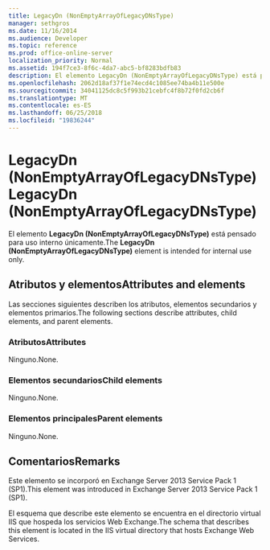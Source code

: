 ```yaml
---
title: LegacyDn (NonEmptyArrayOfLegacyDNsType)
manager: sethgros
ms.date: 11/16/2014
ms.audience: Developer
ms.topic: reference
ms.prod: office-online-server
localization_priority: Normal
ms.assetid: 194f7ce3-8f6c-4da7-abc5-bf8283bdfb83
description: El elemento LegacyDn (NonEmptyArrayOfLegacyDNsType) está pensado para uso interno únicamente.
ms.openlocfilehash: 2062d18af37f1e74ecd4c1085ee74ba4b11e500e
ms.sourcegitcommit: 34041125dc8c5f993b21cebfc4f8b72f0fd2cb6f
ms.translationtype: MT
ms.contentlocale: es-ES
ms.lasthandoff: 06/25/2018
ms.locfileid: "19836244"
---
```

# <a name="legacydn-nonemptyarrayoflegacydnstype"></a><span data-ttu-id="5994e-103">LegacyDn (NonEmptyArrayOfLegacyDNsType)</span><span class="sxs-lookup"><span data-stu-id="5994e-103">LegacyDn (NonEmptyArrayOfLegacyDNsType)</span></span>

<span data-ttu-id="5994e-104">El elemento **LegacyDn (NonEmptyArrayOfLegacyDNsType)** está pensado para uso interno únicamente.</span><span class="sxs-lookup"><span data-stu-id="5994e-104">The **LegacyDn (NonEmptyArrayOfLegacyDNsType)** element is intended for internal use only.</span></span> 

## <a name="attributes-and-elements"></a><span data-ttu-id="5994e-105">Atributos y elementos</span><span class="sxs-lookup"><span data-stu-id="5994e-105">Attributes and elements</span></span>

<span data-ttu-id="5994e-106">Las secciones siguientes describen los atributos, elementos secundarios y elementos primarios.</span><span class="sxs-lookup"><span data-stu-id="5994e-106">The following sections describe attributes, child elements, and parent elements.</span></span>
  
### <a name="attributes"></a><span data-ttu-id="5994e-107">Atributos</span><span class="sxs-lookup"><span data-stu-id="5994e-107">Attributes</span></span>

<span data-ttu-id="5994e-108">Ninguno.</span><span class="sxs-lookup"><span data-stu-id="5994e-108">None.</span></span>
  
### <a name="child-elements"></a><span data-ttu-id="5994e-109">Elementos secundarios</span><span class="sxs-lookup"><span data-stu-id="5994e-109">Child elements</span></span>

<span data-ttu-id="5994e-110">Ninguno.</span><span class="sxs-lookup"><span data-stu-id="5994e-110">None.</span></span>
  
### <a name="parent-elements"></a><span data-ttu-id="5994e-111">Elementos principales</span><span class="sxs-lookup"><span data-stu-id="5994e-111">Parent elements</span></span>

<span data-ttu-id="5994e-112">Ninguno.</span><span class="sxs-lookup"><span data-stu-id="5994e-112">None.</span></span>
  
## <a name="remarks"></a><span data-ttu-id="5994e-113">Comentarios</span><span class="sxs-lookup"><span data-stu-id="5994e-113">Remarks</span></span>

<span data-ttu-id="5994e-114">Este elemento se incorporó en Exchange Server 2013 Service Pack 1 (SP1).</span><span class="sxs-lookup"><span data-stu-id="5994e-114">This element was introduced in Exchange Server 2013 Service Pack 1 (SP1).</span></span>
  
<span data-ttu-id="5994e-115">El esquema que describe este elemento se encuentra en el directorio virtual IIS que hospeda los servicios Web Exchange.</span><span class="sxs-lookup"><span data-stu-id="5994e-115">The schema that describes this element is located in the IIS virtual directory that hosts Exchange Web Services.</span></span>
  

